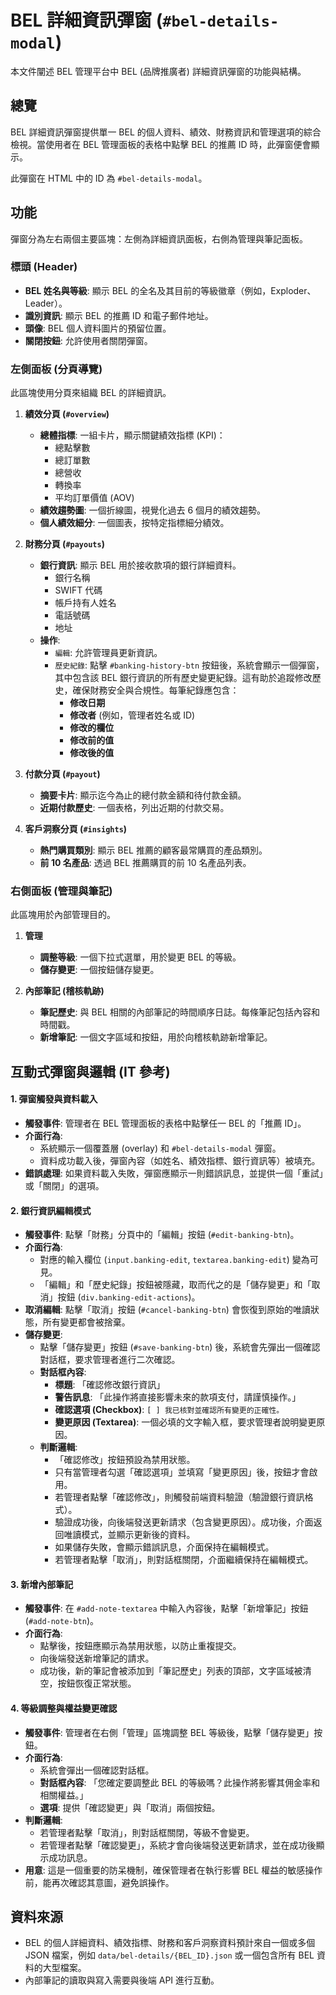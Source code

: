 # BEL 詳細資訊彈窗 (`#bel-details-modal`)

本文件闡述 BEL 管理平台中 BEL (品牌推廣者) 詳細資訊彈窗的功能與結構。

## 總覽

BEL 詳細資訊彈窗提供單一 BEL 的個人資料、績效、財務資訊和管理選項的綜合檢視。當使用者在 BEL 管理面板的表格中點擊 BEL 的推薦 ID 時，此彈窗便會顯示。

此彈窗在 HTML 中的 ID 為 `#bel-details-modal`。

## 功能

彈窗分為左右兩個主要區塊：左側為詳細資訊面板，右側為管理與筆記面板。

### 標頭 (Header)

-   **BEL 姓名與等級**: 顯示 BEL 的全名及其目前的等級徽章（例如，Exploder、Leader）。
-   **識別資訊**: 顯示 BEL 的推薦 ID 和電子郵件地址。
-   **頭像**: BEL 個人資料圖片的預留位置。
-   **關閉按鈕**: 允許使用者關閉彈窗。

### 左側面板 (分頁導覽)

此區塊使用分頁來組織 BEL 的詳細資訊。

1.  **績效分頁 (`#overview`)**
    -   **總體指標**: 一組卡片，顯示關鍵績效指標 (KPI)：
        -   總點擊數
        -   總訂單數
        -   總營收
        -   轉換率
        -   平均訂單價值 (AOV)
    -   **績效趨勢圖**: 一個折線圖，視覺化過去 6 個月的績效趨勢。
    -   **個人績效細分**: 一個圖表，按特定指標細分績效。

2.  **財務分頁 (`#payouts`)**
    -   **銀行資訊**: 顯示 BEL 用於接收款項的銀行詳細資料。
        -   銀行名稱
        -   SWIFT 代碼
        -   帳戶持有人姓名
        -   電話號碼
        -   地址
    -   **操作**:
        -   `編輯`: 允許管理員更新資訊。
        -   `歷史紀錄`: 點擊 `#banking-history-btn` 按鈕後，系統會顯示一個彈窗，其中包含該 BEL 銀行資訊的所有歷史變更紀錄。這有助於追蹤修改歷史，確保財務安全與合規性。每筆紀錄應包含：
            -   **修改日期**
            -   **修改者** (例如，管理者姓名或 ID)
            -   **修改的欄位**
            -   **修改前的值**
            -   **修改後的值**

3.  **付款分頁 (`#payout`)**
    -   **摘要卡片**: 顯示迄今為止的總付款金額和待付款金額。
    -   **近期付款歷史**: 一個表格，列出近期的付款交易。

4.  **客戶洞察分頁 (`#insights`)**
    -   **熱門購買類別**: 顯示 BEL 推薦的顧客最常購買的產品類別。
    -   **前 10 名產品**: 透過 BEL 推薦購買的前 10 名產品列表。

### 右側面板 (管理與筆記)

此區塊用於內部管理目的。

1.  **管理**
    -   **調整等級**: 一個下拉式選單，用於變更 BEL 的等級。
    -   **儲存變更**: 一個按鈕儲存變更。

2.  **內部筆記 (稽核軌跡)**
    -   **筆記歷史**: 與 BEL 相關的內部筆記的時間順序日誌。每條筆記包括內容和時間戳。
    -   **新增筆記**: 一個文字區域和按鈕，用於向稽核軌跡新增筆記。

## 互動式彈窗與邏輯 (IT 參考)

#### 1. 彈窗觸發與資料載入
- **觸發事件**: 管理者在 BEL 管理面板的表格中點擊任一 BEL 的「推薦 ID」。
- **介面行為**:
    - 系統顯示一個覆蓋層 (overlay) 和 `#bel-details-modal` 彈窗。
    - 資料成功載入後，彈窗內容（如姓名、績效指標、銀行資訊等）被填充。
- **錯誤處理**: 如果資料載入失敗，彈窗應顯示一則錯誤訊息，並提供一個「重試」或「關閉」的選項。

#### 2. 銀行資訊編輯模式
- **觸發事件**: 點擊「財務」分頁中的「編輯」按鈕 (`#edit-banking-btn`)。
- **介面行為**:
    - 對應的輸入欄位 (`input.banking-edit`, `textarea.banking-edit`) 變為可見。
    - 「編輯」和「歷史紀錄」按鈕被隱藏，取而代之的是「儲存變更」和「取消」按鈕 (`div.banking-edit-actions`)。
- **取消編輯**: 點擊「取消」按鈕 (`#cancel-banking-btn`) 會恢復到原始的唯讀狀態，所有變更都會被捨棄。
- **儲存變更**:
    - 點擊「儲存變更」按鈕 (`#save-banking-btn`) 後，系統會先彈出一個確認對話框，要求管理者進行二次確認。
    - **對話框內容**:
        - **標題**: 「確認修改銀行資訊」
        - **警告訊息**: 「此操作將直接影響未來的款項支付，請謹慎操作。」
        - **確認選項 (Checkbox)**: `[ ] 我已核對並確認所有變更的正確性。`
        - **變更原因 (Textarea)**: 一個必填的文字輸入框，要求管理者說明變更原因。
    - **判斷邏輯**:
        - 「確認修改」按鈕預設為禁用狀態。
        - 只有當管理者勾選「確認選項」並填寫「變更原因」後，按鈕才會啟用。
        - 若管理者點擊「確認修改」，則觸發前端資料驗證（驗證銀行資訊格式）。
        - 驗證成功後，向後端發送更新請求（包含變更原因）。成功後，介面返回唯讀模式，並顯示更新後的資料。
        - 如果儲存失敗，會顯示錯誤訊息，介面保持在編輯模式。
        - 若管理者點擊「取消」，則對話框關閉，介面繼續保持在編輯模式。

#### 3. 新增內部筆記
- **觸發事件**: 在 `#add-note-textarea` 中輸入內容後，點擊「新增筆記」按鈕 (`#add-note-btn`)。
- **介面行為**:
    - 點擊後，按鈕應顯示為禁用狀態，以防止重複提交。
    - 向後端發送新增筆記的請求。
    - 成功後，新的筆記會被添加到「筆記歷史」列表的頂部，文字區域被清空，按鈕恢復正常狀態。

#### 4. 等級調整與權益變更確認
- **觸發事件**: 管理者在右側「管理」區塊調整 BEL 等級後，點擊「儲存變更」按鈕。
- **介面行為**:
    - 系統會彈出一個確認對話框。
    - **對話框內容**: 「您確定要調整此 BEL 的等級嗎？此操作將影響其佣金率和相關權益。」
    - **選項**: 提供「確認變更」與「取消」兩個按鈕。
- **判斷邏輯**:
    - 若管理者點擊「取消」，則對話框關閉，等級不會變更。
    - 若管理者點擊「確認變更」，系統才會向後端發送更新請求，並在成功後顯示成功訊息。
- **用意**: 這是一個重要的防呆機制，確保管理者在執行影響 BEL 權益的敏感操作前，能再次確認其意圖，避免誤操作。

## 資料來源

- BEL 的個人詳細資料、績效指標、財務和客戶洞察資料預計來自一個或多個 JSON 檔案，例如 `data/bel-details/{BEL_ID}.json` 或一個包含所有 BEL 資料的大型檔案。
- 內部筆記的讀取與寫入需要與後端 API 進行互動。